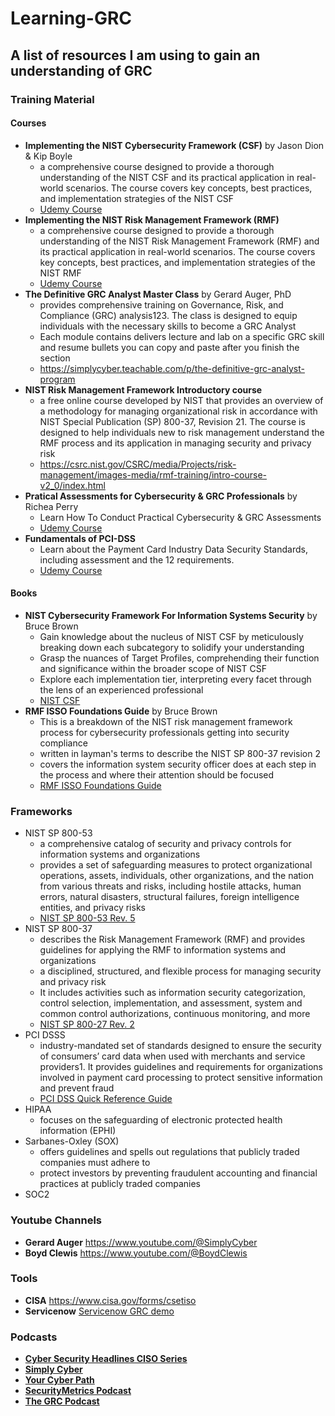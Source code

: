 # Learning-GRC
## A list of resources I am using to gain an understanding of GRC
### Training Material
#### Courses
- **Implementing the NIST Cybersecurity Framework (CSF)** by Jason Dion & Kip Boyle
  - a comprehensive course designed to provide a thorough understanding of the NIST CSF and its practical application in real-world scenarios. The course covers key concepts, best practices, and implementation strategies of the NIST CSF
  - [Udemy Course](https://www.udemy.com/course/nist-cybersecurity-framework/)
- **Implementing the NIST Risk Management Framework (RMF)**
  -  a comprehensive course designed to provide a thorough understanding of the NIST Risk Management Framework (RMF) and its practical application in real-world scenarios. The course covers key concepts, best practices, and implementation strategies of the NIST RMF
  - [Udemy Course](https://www.udemy.com/course/nist-risk-management-framework/)
- **The Definitive GRC Analyst Master Class** by Gerard Auger, PhD
   -  provides comprehensive training on Governance, Risk, and Compliance (GRC) analysis123. The class is designed to equip individuals with the necessary skills to become a GRC Analyst
   -  Each module contains delivers lecture and lab on a specific GRC skill and resume bullets you can copy and paste after you finish the section
   - https://simplycyber.teachable.com/p/the-definitive-grc-analyst-program
- **NIST Risk Management Framework Introductory course**
  - a free online course developed by NIST that provides an overview of a methodology for managing organizational risk in accordance with NIST Special Publication (SP) 800-37, Revision 21. The course is designed to help individuals new to risk management understand the RMF process and its application in managing security and privacy risk
  - https://csrc.nist.gov/CSRC/media/Projects/risk-management/images-media/rmf-training/intro-course-v2_0/index.html
- **Pratical Assessments for Cybersecurity & GRC Professionals** by Richea Perry
  - Learn How To Conduct Practical Cybersecurity & GRC Assessments
  -  [Udemy Course](https://www.udemy.com/course/practical-assessments-for-cybersecurity-grc-professionals/)
- **Fundamentals of PCI-DSS**
  - Learn  about the Payment Card Industry Data Security Standards, including assessment and the 12 requirements.
  - [Udemy Course](https://www.udemy.com/course/fundamentals-pci-dss/?kw=fundamental+pci&src=sac)
#### Books
- **NIST Cybersecurity Framework For Information Systems Security** by Bruce Brown
  -   Gain knowledge about the nucleus of NIST CSF by meticulously breaking down each subcategory to solidify your understanding
  -   Grasp the nuances of Target Profiles, comprehending their function and significance within the broader scope of NIST CSF
  -   Explore each implementation tier, interpreting every facet through the lens of an experienced professional
  -  [NIST CSF](https://www.amazon.com/Cybersecurity-Framework-Information-Systems-Security/dp/B0C8QLP1PL/ref=asc_df_B0C8QLP1PL?tag=bingshoppinga-20&linkCode=df0&hvadid=80195816498319&hvnetw=o&hvqmt=e&hvbmt=be&hvdev=c&hvlocint=&hvlocphy=&hvtargid=pla-4583795282331350&psc=1)
-  **RMF ISSO Foundations Guide** by Bruce Brown
   -  This is a breakdown of the NIST risk management framework process for cybersecurity professionals getting into security compliance
   -  written in layman's terms to describe the NIST SP 800-37 revision 2
   -  covers the information system security officer does at each step in the process and where their attention should be focused
   -  [RMF ISSO Foundations Guide](https://www.amazon.com/RMF-ISSO-Foundations-Cybersecurity-Professionals/dp/B0B2J881KF/ref=pd_bxgy_img_sccl_2/143-0407581-0297234?pd_rd_w=X6V2S&content-id=amzn1.sym.26a5c67f-1a30-486b-bb90-b523ad38d5a0&pf_rd_p=26a5c67f-1a30-486b-bb90-b523ad38d5a0&pf_rd_r=K1BRGXXGC67CVX1NNX9B&pd_rd_wg=dC9uy&pd_rd_r=b4d88640-4d14-46af-8639-636d684a60f2&pd_rd_i=B0B2J881KF&psc=1)
### Frameworks
- NIST SP 800-53 
  - a comprehensive catalog of security and privacy controls for information systems and organizations
  - provides a set of safeguarding measures to protect organizational operations, assets, individuals, other organizations, and the nation from various threats and risks, including hostile attacks, human errors, natural disasters, structural failures, foreign intelligence entities, and privacy risks
  - [NIST SP 800-53 Rev. 5](https://csrc.nist.gov/pubs/sp/800/53/r5/upd1/final)
- NIST SP 800-37
  - describes the Risk Management Framework (RMF) and provides guidelines for applying the RMF to information systems and organizations
  - a disciplined, structured, and flexible process for managing security and privacy risk
  - It includes activities such as information security categorization, control selection, implementation, and assessment, system and common control authorizations, continuous monitoring, and more
  - [NIST SP 800-27 Rev. 2](https://csrc.nist.gov/pubs/sp/800/37/r2/final)
- PCI DSSS
  - industry-mandated set of standards designed to ensure the security of consumers’ card data when used with merchants and service providers1. It provides guidelines and requirements for organizations involved in payment card processing to protect sensitive information and prevent fraud
  - [PCI DSS Quick Reference Guide](https://listings.pcisecuritystandards.org/documents/PCI_DSS-QRG-v3_2_1.pdf)
- HIPAA
  - focuses on the safeguarding of electronic protected health information (EPHI)
- Sarbanes-Oxley (SOX)
  - offers guidelines and spells out regulations that publicly traded companies must adhere to
  - protect investors by preventing fraudulent accounting and financial practices at publicly traded companies 
- SOC2
### Youtube Channels
- **Gerard Auger** https://www.youtube.com/@SimplyCyber
- **Boyd Clewis**  https://www.youtube.com/@BoydClewis
### Tools
- **CISA** https://www.cisa.gov/forms/csetiso
- **Servicenow** [Servicenow GRC demo](https://www.servicenow.com/lpdem/demonow-grc.html?campid=83291&cid=p:risk:dg:allterms:prsp:exa:NoEngine_Global_PRSP_GRCDemoTestPage_General_V2:global:all&s_kwcid=AL!11692!3!!e!!o!!servicenow%20grc&ds_c=BING_AMS_All_EN_DEMANDGEN_RISK_PRSP_Brand_EXA_Top-Res&cmcid=71700000097385150&ds_ag=ServiceNow+GRC_EXA-Top&cmpid=58700007918845315&ds_kids=p71995846951&gclid=26266bf4b1721cb6b9ad0efee0885c72&gclsrc=3p.ds&msclkid=26266bf4b1721cb6b9ad0efee0885c72&utm_source=bing&utm_medium=cpc&utm_campaign=BING_AMS_All_EN_DEMANDGEN_RISK_PRSP_Brand_EXA_Top-Res&utm_term=servicenow%20grc&utm_content=ServiceNow%20GRC_EXA-Top)
### Podcasts
- [**Cyber Security Headlines CISO Series**](https://cisoseries.com/category/podcast/cyber-security-headlines/)
- [**Simply Cyber**](https://www.simplycyber.io/podcast)
- [**Your Cyber Path**](https://www.yourcyberpath.com/podcasts/)
- [**SecurityMetrics Podcast**](https://www.securitymetrics.com/learn/podcast)
- [**The GRC Podcast**](https://www.thegrcpodcast.com/episodes)
